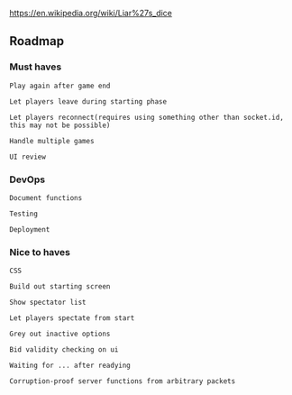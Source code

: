 https://en.wikipedia.org/wiki/Liar%27s_dice

## Roadmap

### Must haves

    Play again after game end

    Let players leave during starting phase

    Let players reconnect(requires using something other than socket.id, this may not be possible)
    
    Handle multiple games
    
    UI review
    
### DevOps

    Document functions

    Testing

    Deployment

### Nice to haves

    CSS

    Build out starting screen

    Show spectator list

    Let players spectate from start

    Grey out inactive options

    Bid validity checking on ui
    
    Waiting for ... after readying

    Corruption-proof server functions from arbitrary packets